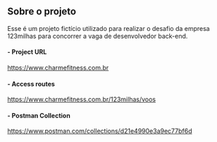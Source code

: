 ## Sobre o projeto

Esse é um projeto fictício utilizado para realizar o desafio da empresa <br/> 
123milhas para concorrer a vaga de desenvolvedor back-end.

#### - Project URL
https://www.charmefitness.com.br

#### - Access routes
https://www.charmefitness.com.br/123milhas/voos

#### - Postman Collection
https://www.postman.com/collections/d21e4990e3a9ec77bf6d
